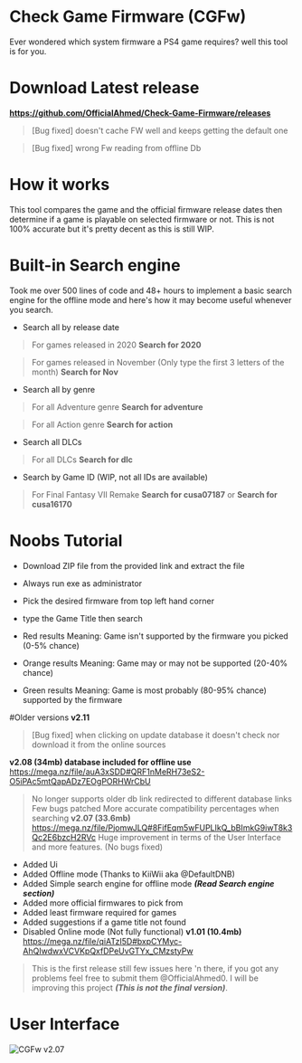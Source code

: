 # Check Game Firmware (CGFw) 
Ever wondered which system firmware a PS4 game requires? well this tool is for you.

# Download Latest release
**https://github.com/OfficialAhmed/Check-Game-Firmware/releases**

>[Bug fixed] doesn't cache FW well and keeps getting the default one

>[Bug fixed] wrong Fw reading from offline Db

# How it works
This tool compares the game and the official firmware release dates then determine if a game is playable on selected firmware or not. This is not 100% accurate
but it's pretty decent as this is still WIP.

# Built-in Search engine
Took me over 500 lines of code and 48+ hours to implement a basic search engine for the offline mode and here's how it may become useful whenever you search.

* Search all by release date

> For games released in 2020 **Search for 2020**

> For games released in November (Only type the first 3 letters of the month) **Search for Nov** 

* Search all by genre

> For all Adventure genre **Search for adventure** 

> For all Action genre **Search for action** 

* Search all DLCs

> For all DLCs **Search for dlc** 

* Search by Game ID (WIP, not all IDs are available)

> For Final Fantasy VII Remake **Search for cusa07187** or **Search for cusa16170**

# Noobs Tutorial
* Download ZIP file from the provided link and extract the file
* Always run exe as administrator
* Pick the desired firmware from top left hand corner
* type the Game Title then search

* Red results Meaning: Game isn't supported by the firmware you picked (0-5% chance)
* Orange results Meaning: Game may or may not be supported (20-40% chance)
* Green results Meaning: Game is most probably (80-95% chance) supported by the firmware

#Older versions 
**v2.11**
>[Bug fixed] when clicking on update database it doesn't check nor download it from the online sources

**v2.08 (34mb) database included for offline use**
https://mega.nz/file/auA3xSDD#QRF1nMeRH73eS2-O5iPAc5mtQapADz7EOgPORHWrCbU
> No longer supports older db link redirected to different database links
> Few bugs patched
> More accurate compatibility percentages when searching
**v2.07 (33.6mb)**
https://mega.nz/file/PjomwJLQ#8FifEqm5wFUPLIkQ_bBImkG9iwT8k3Qc2E6bzcH2RVc
> Huge improvement in terms of the User Interface and more features. (No bugs fixed)
* Added Ui 
* Added Offline mode (Thanks to KiiWii aka @DefaultDNB)
* Added Simple search engine for offline mode ***(Read Search engine section)***
* Added more official firmwares to pick from
* Added least firmware required for games
* Added suggestions if a game title not found
* Disabled Online mode (Not fully functional)
**v1.01 (10.4mb)**
https://mega.nz/file/qiATzI5D#bxpCYMyc-AhQIwdwxVCVKpQxfDPeUvGTYx_CMzstyPw
> This is the first release still few issues here 'n there, if you got any problems feel free to submit them @OfficialAhmed0. 
I will be improving this project ***(This is not the final version)***.
# User Interface

![CGFw v2.07](https://img.techpowerup.org/201014/capture.png)
